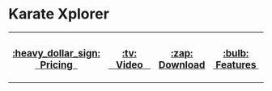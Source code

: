 # Karate Xplorer

<table>
    <tr>
        <th>
            <h3><a href="https://www.karatelabs.io/pricing">:heavy_dollar_sign: <br/>&nbsp;&nbsp;Pricing&nbsp;&nbsp;</a></h3>
        </th>         
        <th>
            <h3><a href="https://youtu.be/PWfQtFzGSXI?si=dTnTV3PM_ZUiB1wU">:tv: <br/>&nbsp;&nbsp;&nbsp;Video&nbsp;&nbsp;&nbsp;</a></h3>
        </th>        
        <th>
            <h3><a href="https://github.com/karatelabs/xplorer/releases">:zap: <br/> Download</a></h3>
        </th>       
        <th>
            <h3><a href="https://github.com/karatelabs/xplorer/wiki/Features">:bulb: <br/>&nbsp;Features&nbsp;</a></h3>
        </th>
        <th>
            <h3><a href="https://github.com/karatelabs/xplorer/wiki/User-Guide">:book: <br/>&nbsp;&nbsp;&nbsp;Guide&nbsp;&nbsp;&nbsp;</a></h3>
        </th>
        <th>
            <h3><a href="https://github.com/karatelabs/xplorer/issues">:octocat: <br/>&nbsp;&nbsp;&nbsp;Issues&nbsp;&nbsp;&nbsp;</a></h3>
        </th>
    </tr>
</table>
